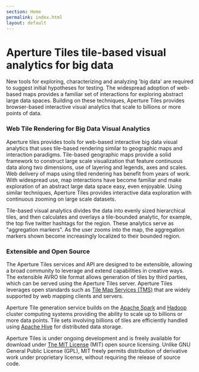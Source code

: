 ```yaml
---
section: Home
permalink: index.html
layout: default
---
```


Aperture Tiles <span class="tagline">tile-based visual analytics for big data</span>
=======================================================

New tools for exploring, characterizing and analyzing 'big data' are required to suggest initial hypotheses for testing. The widespread adoption of web-based maps provides a familiar set of interactions for exploring abstract large data spaces. Building on these techniques, Aperture Tiles provides browser-based interactive visual analytics that scale to billions or more points of data.

### Web Tile Rendering for Big Data Visual Analytics

Aperture tiles provides tools for web-based interactive big data visual analytics that uses tile-based rendering similar to geographic maps and interaction paradigms. Tile-based geographic maps provide a solid framework to construct large scale visualization that feature continuous data along two dimensions, use of layering and legends, axes and scales. Web delivery of maps using tiled rendering has benefit from years of work. With widespread use, map interactions have become familiar and make exploration of an abstract large data space easy, even enjoyable. Using similar techniques, Aperture Tiles provides interactive data exploration with continuous zooming on large scale datasets.

Tile-based visual analytics divides the data into evenly sized hierarchical tiles, and then calculates and overlays a tile-bounded analytic, for example, the top five twitter hashtags for the region. These analytics serve as "aggregation markers". As the user zooms into the map, the aggregation markers shown become increasingly localized to their bounded region.

### Extensible and Open Source

The Aperture Tiles services and API are designed to be extensible, allowing a broad community to leverage and extend capabilities in creative ways. The extensible AVRO tile format allows generation of tiles by third parties, which can be served using the Aperture Tiles server. Aperture Tiles leverages open standards such as [Tile Map Services (TMS)](http://en.wikipedia.org/wiki/Tile_Map_Service) that are widely supported by web mapping clients and servers.

Aperture Tile generation service builds on the [Apache Spark](http://spark.incubator.apache.org/) and [Hadoop](http://hadoop.apache.org/) cluster computing systems providing the ability to scale up to billions or more data points. Tile sets involving billions of tiles are efficiently handled using [Apache Hive](http://hive.apache.org/) for distributed data storage.

Aperture Tiles is under ongoing development and is freely available for download under [The MIT License](http://www.opensource.org/licenses/MIT) (MIT) open source licensing. Unlike GNU General Public License (GPL), MIT freely permits distribution of derivative work under proprietary license, without requiring the release of source code.

